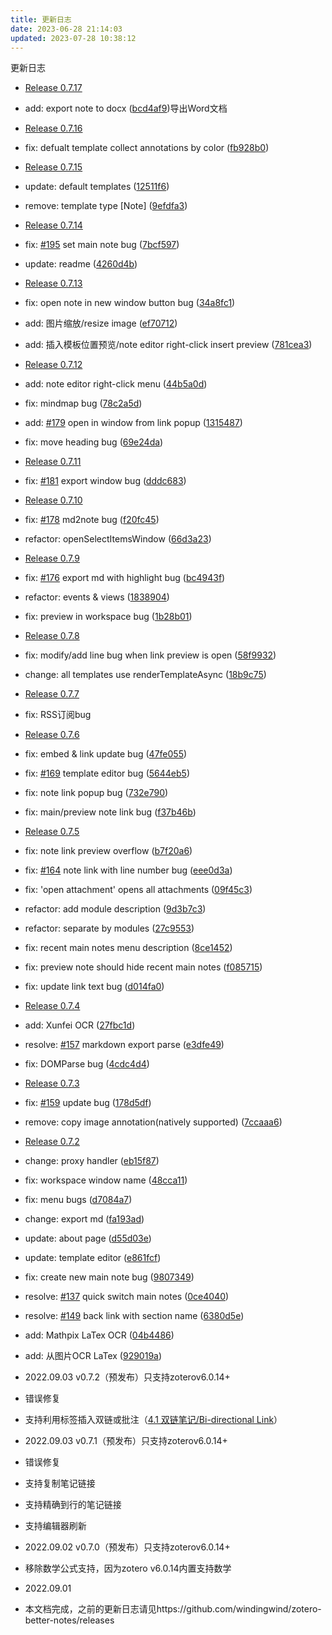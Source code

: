 ```yaml
---
title: 更新日志
date: 2023-06-28 21:14:03
updated: 2023-07-28 10:38:12
---
```

更新日志

- [Release 0.7.17](https://github.com/windingwind/zotero-better-notes/releases/tag/0.7.17)

- add: export note to docx ([bcd4af9](https://github.com/windingwind/zotero-better-notes/commit/bcd4af9c05e3db769aad32ae45d5d2aafbf1f639))导出Word文档

- [Release 0.7.16](https://github.com/windingwind/zotero-better-notes/releases/tag/0.7.16)

- fix: defualt template collect annotations by color ([fb928b0](https://github.com/windingwind/zotero-better-notes/commit/fb928b065ab04a78c3e819a8834eb1582e52ff87))

- [Release 0.7.15](https://github.com/windingwind/zotero-better-notes/releases/tag/0.7.15)

- update: default templates ([12511f6](https://github.com/windingwind/zotero-better-notes/commit/12511f6881ac9bc23cebdc13be2c77cdd342a5b1))
- remove: template type \[Note\] ([9efdfa3](https://github.com/windingwind/zotero-better-notes/commit/9efdfa35bf9cec87768e95e9e4df232c0b0358f8))

- [Release 0.7.14](https://github.com/windingwind/zotero-better-notes/releases/tag/0.7.14)

- fix:  [#195](https://github.com/windingwind/zotero-better-notes/issues/195)  set main note bug ([7bcf597](https://github.com/windingwind/zotero-better-notes/commit/7bcf597dc17ced32e78e90b5fd41c427e6ce1eb4))
- update: readme ([4260d4b](https://github.com/windingwind/zotero-better-notes/commit/4260d4b2b0c62678dc2b6044f77cacf52c114b89))

- [Release 0.7.13](https://github.com/windingwind/zotero-better-notes/releases/tag/0.7.13)

- fix: open note in new window button bug ([34a8fc1](https://github.com/windingwind/zotero-better-notes/commit/34a8fc1990fc2f48250693d0d18e0105bffee82d))
- add: 图片缩放/resize image ([ef70712](https://github.com/windingwind/zotero-better-notes/commit/ef7071266a09055411ef52cbab99926ebc2366fb))
- add: 插入模板位置预览/note editor right-click insert preview ([781cea3](https://github.com/windingwind/zotero-better-notes/commit/781cea33618fe7c155001651fc49158277448c90))

- [Release 0.7.12](https://github.com/windingwind/zotero-better-notes/releases/tag/0.7.12)

- add: note editor right-click menu ([44b5a0d](https://github.com/windingwind/zotero-better-notes/commit/44b5a0dfa45dcb5dde51694cfe3292924ff9ccd3))
- fix: mindmap bug ([78c2a5d](https://github.com/windingwind/zotero-better-notes/commit/78c2a5db03aa28c1211a19446b3e1a111b125a65))
- add:  [#179](https://github.com/windingwind/zotero-better-notes/issues/179)  open in window from link popup ([1315487](https://github.com/windingwind/zotero-better-notes/commit/1315487cde261b9da152cc15839470e7973d0b5f))
- fix: move heading bug ([69e24da](https://github.com/windingwind/zotero-better-notes/commit/69e24da5490fe35c77a4ac6b3b88c12f74e55d55))

- [Release 0.7.11](https://github.com/windingwind/zotero-better-notes/releases/tag/0.7.11)

- fix: [#181](https://github.com/windingwind/zotero-better-notes/issues/181) export window bug ([dddc683](https://github.com/windingwind/zotero-better-notes/commit/dddc683d44a8bd393d6851a761864d8ab285073d))

- [Release 0.7.10](https://github.com/windingwind/zotero-better-notes/releases/tag/0.7.10)

- fix: [#178](https://github.com/windingwind/zotero-better-notes/issues/178) md2note bug ([f20fc45](https://github.com/windingwind/zotero-better-notes/commit/f20fc45153097ad04f0c8fd4c6f026d871f22474))
- refactor: openSelectItemsWindow ([66d3a23](https://github.com/windingwind/zotero-better-notes/commit/66d3a232db72fc65d82e8364b348905a4ee8528c))

- [Release 0.7.9](https://github.com/windingwind/zotero-better-notes/releases/tag/0.7.9)

- fix: [#176](https://github.com/windingwind/zotero-better-notes/issues/176) export md with highlight bug ([bc4943f](https://github.com/windingwind/zotero-better-notes/commit/bc4943fd57639de2f672c55d4faef53776f9a016))
- refactor: events & views ([1838904](https://github.com/windingwind/zotero-better-notes/commit/1838904bbe238cea68bb72f9957f2c16ce509f6a))
- fix: preview in workspace bug ([1b28b01](https://github.com/windingwind/zotero-better-notes/commit/1b28b0190b997a97625c521e39ff4e7d43b83c90))

- [Release 0.7.8](https://github.com/windingwind/zotero-better-notes/releases/tag/0.7.8)

- fix: modify/add line bug when link preview is open ([58f9932](https://github.com/windingwind/zotero-better-notes/commit/58f9932c1b7ac6e2033aac740581dceb286323e0))
- change: all templates use renderTemplateAsync ([18b9c75](https://github.com/windingwind/zotero-better-notes/commit/18b9c75de600869772470db4ba57c09f7e6b21b3))

- [Release 0.7.7](https://github.com/windingwind/zotero-better-notes/releases/tag/0.7.7)

- fix: RSS订阅bug

- [Release 0.7.6](https://github.com/windingwind/zotero-better-notes/releases/tag/0.7.6)

- fix: embed & link update bug ([47fe055](https://github.com/windingwind/zotero-better-notes/commit/47fe05553aff4f22f525bd6280865009a2ceba00))
- fix:  [#169](https://github.com/windingwind/zotero-better-notes/issues/169)  template editor bug ([5644eb5](https://github.com/windingwind/zotero-better-notes/commit/5644eb56e9afca30d61efe87015ea7ec2daee7fe))
- fix: note link popup bug ([732e790](https://github.com/windingwind/zotero-better-notes/commit/732e79005b9d5ad5d51326698396921bdc09df50))
- fix: main/preview note link bug ([f37b46b](https://github.com/windingwind/zotero-better-notes/commit/f37b46b601ffd1829f23b7a0a734d66a702aba36))

- [Release 0.7.5](https://github.com/windingwind/zotero-better-notes/releases/tag/0.7.5)

- fix: note link preview overflow ([b7f20a6](https://github.com/windingwind/zotero-better-notes/commit/b7f20a642337c62cc63ecf2d598a30e5d87f5104))
- fix:  [#164](https://github.com/windingwind/zotero-better-notes/issues/164)  note link with line number bug ([eee0d3a](https://github.com/windingwind/zotero-better-notes/commit/eee0d3a0232ec72f9220f472b52ac3128739d9a1))
- fix: 'open attachment' opens all attachments ([09f45c3](https://github.com/windingwind/zotero-better-notes/commit/09f45c335977efab4350899c57f23a7fe372e150))
- refactor: add module description ([9d3b7c3](https://github.com/windingwind/zotero-better-notes/commit/9d3b7c38ffce45c175aa0f45d6df0e4e80ff57e3))
- refactor: separate by modules ([27c9553](https://github.com/windingwind/zotero-better-notes/commit/27c95530489773752c947913e1b3afacb7ce1ec7))
- fix: recent main notes menu description ([8ce1452](https://github.com/windingwind/zotero-better-notes/commit/8ce1452df0df0171eb62d88503a21b829b583eff))
- fix: preview note should hide recent main notes ([f085715](https://github.com/windingwind/zotero-better-notes/commit/f085715e59ce85c7a1b1149a7199f8d33e51460b))
- fix: update link text bug ([d014fa0](https://github.com/windingwind/zotero-better-notes/commit/d014fa0cffc15f3d416f70c6bb9e04b34af091bf))

- [Release 0.7.4](https://github.com/windingwind/zotero-better-notes/releases/tag/0.7.4)

- add: Xunfei OCR ([27fbc1d](https://github.com/windingwind/zotero-better-notes/commit/27fbc1df12553602981fea36949a5f5b54200f6d))
- resolve:  [#157](https://github.com/windingwind/zotero-better-notes/issues/157)  markdown export parse ([e3dfe49](https://github.com/windingwind/zotero-better-notes/commit/e3dfe49aaad9a0e519b11855cf5c90d8461d7064))
- fix: DOMParse bug ([4cdc4d4](https://github.com/windingwind/zotero-better-notes/commit/4cdc4d4ada6f4882597c6fdcb5e04b76b124e950))

- [Release 0.7.3](https://github.com/windingwind/zotero-better-notes/releases/tag/0.7.3)

- fix: [#159](https://github.com/windingwind/zotero-better-notes/issues/159) update bug ([178d5df](https://github.com/windingwind/zotero-better-notes/commit/178d5df9d7e3928adbf724f988f9ce9993c879b8))
- remove: copy image annotation(natively supported) ([7ccaaa6](https://github.com/windingwind/zotero-better-notes/commit/7ccaaa617fdf723a7ce2ac49d969ec856e0e55b3))

- [Release 0.7.2](https://github.com/windingwind/zotero-better-notes/releases/tag/0.7.2)

- change: proxy handler ([eb15f87](https://github.com/windingwind/zotero-better-notes/commit/eb15f873b5a7984ca9333ae6ce54badb8a0de36a))
- fix: workspace window name ([48cca11](https://github.com/windingwind/zotero-better-notes/commit/48cca11808448d4d57c7eb750e4f62c1d75bcd5e))
- fix: menu bugs ([d7084a7](https://github.com/windingwind/zotero-better-notes/commit/d7084a70066c38fcf22b12ca100bc752b2c4f244))
- change: export md ([fa193ad](https://github.com/windingwind/zotero-better-notes/commit/fa193ad963b9ae95fb42786cbbdaaad14f3314f3))
- update: about page ([d55d03e](https://github.com/windingwind/zotero-better-notes/commit/d55d03edb8936da8d9934582d5214762b33fb2bf))
- update: template editor ([e861fcf](https://github.com/windingwind/zotero-better-notes/commit/e861fcf8d8efe3cc592640b876d321975e7757bb))
- fix: create new main note bug ([9807349](https://github.com/windingwind/zotero-better-notes/commit/98073494279f8b2bee6d82c3e66376421f4e4908))
- resolve:  [#137](https://github.com/windingwind/zotero-better-notes/issues/137)  quick switch main notes ([0ce4040](https://github.com/windingwind/zotero-better-notes/commit/0ce404005ce1574596b448b450533b51beee0ffa))
- resolve:  [#149](https://github.com/windingwind/zotero-better-notes/issues/149)  back link with section name ([6380d5e](https://github.com/windingwind/zotero-better-notes/commit/6380d5eb83591c776fff1b90064fb99bf14a649f))
- add: Mathpix LaTex OCR ([04b4486](https://github.com/windingwind/zotero-better-notes/commit/04b4486b56f1e431c1985fbff2303ba491ce0eb2))
- add: 从图片OCR LaTex ([929019a](https://github.com/windingwind/zotero-better-notes/commit/929019a408d5a9c919709bb6e411ad073212c61d))

- 2022.09.03 v0.7.2（预发布）只支持zoterov6.0.14+

- 错误修复
- 支持利用标签插入双链或批注（[4.1 双链笔记/Bi-directional Link](https://zotero.yuque.com/books/share/f3fe159f-956c-4f10-ade3-c87559cacb60/yxpiew)）

- 2022.09.03 v0.7.1（预发布）只支持zoterov6.0.14+

- 错误修复
- 支持复制笔记链接
- 支持精确到行的笔记链接
- 支持编辑器刷新

- 2022.09.02 v0.7.0（预发布）只支持zoterov6.0.14+

- 移除数学公式支持，因为zotero v6.0.14内置支持数学

- 2022.09.01

- 本文档完成，之前的更新日志请见https://github.com/windingwind/zotero-better-notes/releases